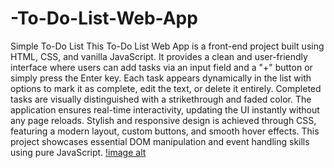 # -To-Do-List-Web-App
Simple To-Do List 
This To-Do List Web App is a front-end project built using HTML, CSS, and vanilla JavaScript. It provides a clean and user-friendly interface where users can add tasks via an input field and a "+" button or simply press the Enter key. Each task appears dynamically in the list with options to mark it as complete, edit the text, or delete it entirely. Completed tasks are visually distinguished with a strikethrough and faded color. The application ensures real-time interactivity, updating the UI instantly without any page reloads. Stylish and responsive design is achieved through CSS, featuring a modern layout, custom buttons, and smooth hover effects. This project showcases essential DOM manipulation and event handling skills using pure JavaScript.
[!image alt](https://github.com/SreepriyaSamudrala/-To-Do-List-Web-App/blob/main/Screenshot%202025-05-27%20213125.png?raw=true)
